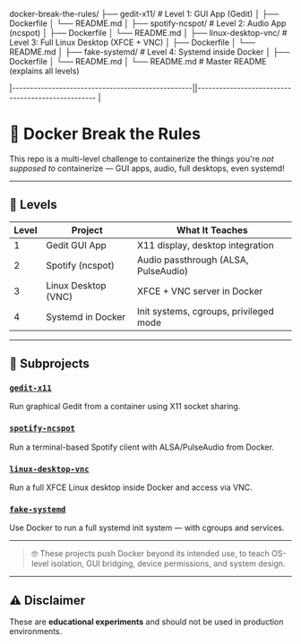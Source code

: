 docker-break-the-rules/
├── gedit-x11/              # Level 1: GUI App (Gedit)
│   ├── Dockerfile
│   └── README.md
│
├── spotify-ncspot/         # Level 2: Audio App (ncspot)
│   ├── Dockerfile
│   └── README.md
│
├── linux-desktop-vnc/      # Level 3: Full Linux Desktop (XFCE + VNC)
│   ├── Dockerfile
│   └── README.md
│
├── fake-systemd/           # Level 4: Systemd inside Docker
│   ├── Dockerfile
│   └── README.md
│
└── README.md               # Master README (explains all levels)

|--------------------------------------------------||-------------------------------------------------- |

# 🐳 Docker Break the Rules

This repo is a multi-level challenge to containerize the things you're *not supposed to* containerize — GUI apps, audio, full desktops, even systemd!

---

## 🧪 Levels

| Level | Project              | What It Teaches                                    |
|-------|----------------------|----------------------------------------------------|
| 1     | Gedit GUI App        | X11 display, desktop integration                   |
| 2     | Spotify (ncspot)     | Audio passthrough (ALSA, PulseAudio)               |
| 3     | Linux Desktop (VNC)  | XFCE + VNC server in Docker                        |
| 4     | Systemd in Docker    | Init systems, cgroups, privileged mode             |

---

## 📂 Subprojects

### [`gedit-x11`](./gedit-x11)
Run graphical Gedit from a container using X11 socket sharing.

### [`spotify-ncspot`](./spotify-ncspot)
Run a terminal-based Spotify client with ALSA/PulseAudio from Docker.

### [`linux-desktop-vnc`](./linux-desktop-vnc)
Run a full XFCE Linux desktop inside Docker and access via VNC.

### [`fake-systemd`](./fake-systemd)
Use Docker to run a full systemd init system — with cgroups and services.

---

> 🤓 These projects push Docker beyond its intended use, to teach OS-level isolation, GUI bridging, device permissions, and system design.

---

## ⚠️ Disclaimer

These are **educational experiments** and should not be used in production environments.

